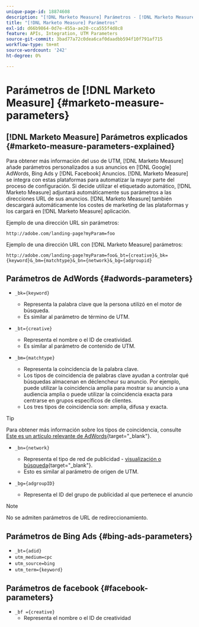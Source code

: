 ```yaml
---
unique-page-id: 18874608
description: "[!DNL Marketo Measure] Parámetros - [!DNL Marketo Measure] - Documentación del producto"
title: "[!DNL Marketo Measure] Parámetros"
exl-id: d66b9864-0d7e-455a-ae20-cca555f4d8c8
feature: APIs, Integration, UTM Parameters
source-git-commit: 3bad77a72c0dea6caf0daadbb594f10f791af715
workflow-type: tm+mt
source-wordcount: '242'
ht-degree: 0%

---
```


# Parámetros de [!DNL Marketo Measure] {#marketo-measure-parameters}

## [!DNL Marketo Measure] Parámetros explicados {#marketo-measure-parameters-explained}

Para obtener más información del uso de UTM, [!DNL Marketo Measure] añade parámetros personalizados a sus anuncios en [!DNL Google] AdWords, Bing Ads y [!DNL Facebook] Anuncios. [!DNL Marketo Measure] se integra con estas plataformas para automatizar la mayor parte del proceso de configuración. Si decide utilizar el etiquetado automático, [!DNL Marketo Measure] adjuntará automáticamente sus parámetros a las direcciones URL de sus anuncios. [!DNL Marketo Measure] también descargará automáticamente los costes de marketing de las plataformas y los cargará en [!DNL Marketo Measure] aplicación.

Ejemplo de una dirección URL sin parámetros:

`http://adobe.com/landing-page?myParam=foo`

Ejemplo de una dirección URL con [!DNL Marketo Measure] parámetros:

`http://adobe.com/landing-page?myParam=foo&_bt={creative}&_bk={keyword}&_bm={matchtype}&_bn={network}&_bg={adgroupid}`

## Parámetros de AdWords {#adwords-parameters}

* `_bk={keyword}`
   * Representa la palabra clave que la persona utilizó en el motor de búsqueda.
   * Es similar al parámetro de término de UTM.

* `_bt={creative}`
   * Representa el nombre o el ID de creatividad.
   * Es similar al parámetro de contenido de UTM.

* `_bm={matchtype}`
   * Representa la coincidencia de la palabra clave.
   * Los tipos de coincidencia de palabras clave ayudan a controlar qué búsquedas almacenan en déclencheur su anuncio. Por ejemplo, puede utilizar la coincidencia amplia para mostrar su anuncio a una audiencia amplia o puede utilizar la coincidencia exacta para centrarse en grupos específicos de clientes.
   * Los tres tipos de coincidencia son: amplia, difusa y exacta.

>[!TIP]
>
>Para obtener más información sobre los tipos de coincidencia, consulte [Este es un artículo relevante de AdWords](https://support.google.com/adwords/answer/2497836?hl=en){target="_blank"}.

* `_bn={network}`
   * Representa el tipo de red de publicidad - [visualización o búsqueda](https://support.google.com/adwords/answer/1752334?hl=en){target="_blank"}.
   * Esto es similar al parámetro de origen de UTM.

* `_bg={adgroupID}`
   * Representa el ID del grupo de publicidad al que pertenece el anuncio

>[!NOTE]
>
>No se admiten parámetros de URL de redireccionamiento.

## Parámetros de Bing Ads {#bing-ads-parameters}

* `_bt={adid}`
* `utm_medium=cpc`
* `utm_source=bing`
* `utm_term={keyword}`

## Parámetros de facebook {#facebook-parameters}

* `_bf ={creative}`
   * Representa el nombre o el ID de creatividad
